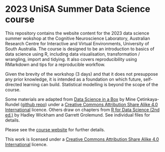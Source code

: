 # 2023 UniSA Summer Data Science course

This repository contains the website content for the 2023 data science summer wokshop at the Cognitive Neuroscience Laboratory, Australian Research Centre for Interactive and Virtual Environments, University of South Australia. The course is designed to be an introduction to basics of data science using R, including data visualisation, transformation / wrangling, import and tidying. It also covers reproducibility using RMarkdown and tips for a reproducible workflow.

Given the brevity of the workshop (3 days) and that it does not presuppose any prior knowledge, it is intended as a foundation on which future, self-directed learning can build. Statistical modelling is beyond the scope of the course.

Some materials are adapted from [Data Science in a Box](https://datasciencebox.org) by Mine Çetinkaya-Rundel ([github repo](https://github.com/rstudio-education/datascience-box)) under a [Creative Commons Attribution Share Alike 4.0 International](https://creativecommons.org/licenses/by-sa/4.0/) licence. Others draw on chapters from [R for Data Science (2nd ed.)](https://r4ds.hadley.nz) by Hadley Wickham and Garrett Grolemund.
See individual files for details.

Please see the [course website](https://ibsneuro.github.io/2023_datasci_summer/) for further details.

This work is licensed under a [Creative Commons Attribution Share Alike 4.0 International](https://creativecommons.org/licenses/by-sa/4.0/) licence.
